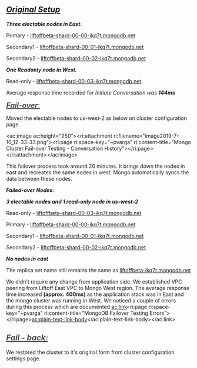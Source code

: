 
## *<u><strong>Original Setup</strong></u>*

***Three electable nodes in East.***

Primary - [liftoffbeta-shard-00-00-ikq7t.mongodb.net](http://liftoffbeta-shard-00-00-ikq7t.mongodb.net)

Secondary1 - [liftoffbeta-shard-00-01-ikq7t.mongodb.net](http://liftoffbeta-shard-00-01-ikq7t.mongodb.net)

Secondary2 - [liftoffbeta-shard-00-02-ikq7t.mongodb.net](http://liftoffbeta-shard-00-02-ikq7t.mongodb.net)

***One Readonly node in West.***

Read-only - [liftoffbeta-shard-00-03-ikq7t.mongodb.net](http://liftoffbeta-shard-00-03-ikq7t.mongodb.net)

Average response time recorded for *Initiate Conversation was **144ms***



<u style="font-size: 20.0px;letter-spacing: -0.008em;"><span style="color: rgb(70,76,79);"><em><strong>Fail-over</strong></em>:</span></u>

Moved the electable nodes to us-west-2 as below on cluster configuration page.

<ac:image ac:height="250"><ri:attachment ri:filename="image2019-7-10_12-33-33.png"><ri:page ri:space-key="~pvarga" ri:content-title="Mongo Cluster Fail-over Testing - Conversation History"></ri:page></ri:attachment></ac:image>



This failover process took around 20 minutes. It brings down the nodes in east and recreates the same nodes in west. Mongo automatically syncs the data between these nodes.

***Failed-over Nodes:***

***3 electable nodes and 1 read-only node in us-west-2***

Read-only - [liftoffbeta-shard-00-03-ikq7t.mongodb.net](http://liftoffbeta-shard-00-03-ikq7t.mongodb.net/)

Primary - [liftoffbeta-shard-00-00-ikq7t.mongodb.net](http://liftoffbeta-shard-00-00-ikq7t.mongodb.net/)

Secondary1 - [liftoffbeta-shard-00-01-ikq7t.mongodb.net](http://liftoffbeta-shard-00-01-ikq7t.mongodb.net/)

Secondary2 - [liftoffbeta-shard-00-02-ikq7t.mongodb.net](http://liftoffbeta-shard-00-02-ikq7t.mongodb.net/)

***No nodes in east***

The replica set name still remains the same as [liftoffbeta-ikq7t.mongodb.net](http://liftoffbeta-ikq7t.mongodb.net)

We didn't require any change from application side. We established VPC peering from Liftoff East VPC to Mongo West region. The average response time increased **(approx. 400ms)** as the application stack was in East and the mongo cluster was running in West. We noticed a couple of errors during this process which are documented <ac:link><ri:page ri:space-key="~pvarga" ri:content-title="MongoDB Failover Testing Errors"></ri:page><ac:plain-text-link-body><![CDATA[here]]></ac:plain-text-link-body></ac:link>



## <u><em><strong><span style="color: rgb(70,76,79);">Fail - back:</span></strong></em></u>

We restored the cluster to it's original form from cluster configuration settings page.


